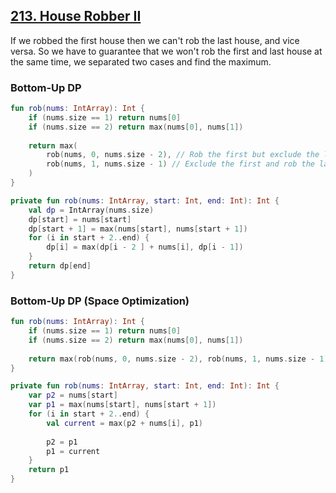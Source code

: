 ## [213. House Robber II](https://leetcode.com/problems/house-robber-ii/)

If we robbed the first house then we can't rob the last house, and vice versa. So we have to guarantee that we won't rob the first and last house at the same time, we separated two cases and find the maximum.

### Bottom-Up DP
```kotlin
fun rob(nums: IntArray): Int {
    if (nums.size == 1) return nums[0]
    if (nums.size == 2) return max(nums[0], nums[1])
    
    return max(
        rob(nums, 0, nums.size - 2), // Rob the first but exclude the last house
        rob(nums, 1, nums.size - 1) // Exclude the first and rob the last house.
    )
}

private fun rob(nums: IntArray, start: Int, end: Int): Int {
    val dp = IntArray(nums.size)
    dp[start] = nums[start]
    dp[start + 1] = max(nums[start], nums[start + 1])
    for (i in start + 2..end) {
        dp[i] = max(dp[i - 2 ] + nums[i], dp[i - 1])
    }
    return dp[end]
}
```

### Bottom-Up DP (Space Optimization)
```kotlin
fun rob(nums: IntArray): Int {
    if (nums.size == 1) return nums[0]
    if (nums.size == 2) return max(nums[0], nums[1])
    
    return max(rob(nums, 0, nums.size - 2), rob(nums, 1, nums.size - 1))
}

private fun rob(nums: IntArray, start: Int, end: Int): Int {
    var p2 = nums[start]
    var p1 = max(nums[start], nums[start + 1])
    for (i in start + 2..end) {
        val current = max(p2 + nums[i], p1)
        
        p2 = p1
        p1 = current
    }
    return p1
}
```